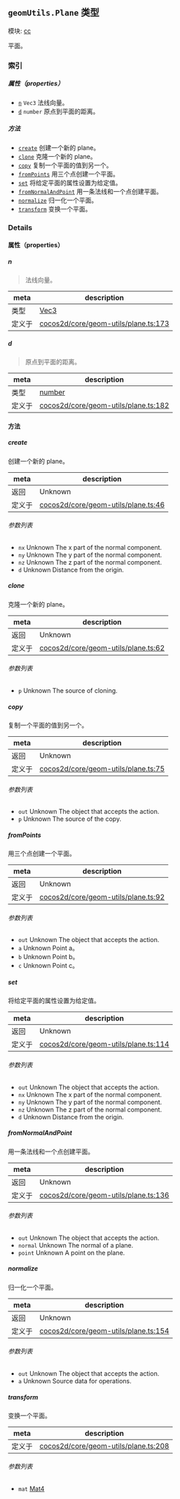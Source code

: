 ## `geomUtils.Plane` 类型



模块: [cc](../modules/cc.md)


平面。



### 索引

##### 属性（properties）

  - [`n`](#n) `Vec3` 法线向量。
  - [`d`](#d) `number` 原点到平面的距离。



##### 方法

  - [`create`](#create) 创建一个新的 plane。
  - [`clone`](#clone) 克隆一个新的 plane。
  - [`copy`](#copy) 复制一个平面的值到另一个。
  - [`fromPoints`](#frompoints) 用三个点创建一个平面。
  - [`set`](#set) 将给定平面的属性设置为给定值。
  - [`fromNormalAndPoint`](#fromnormalandpoint) 用一条法线和一个点创建平面。
  - [`normalize`](#normalize) 归一化一个平面。
  - [`transform`](#transform) 变换一个平面。



### Details


#### 属性（properties）


##### n

> 法线向量。

| meta | description |
|------|-------------|
| 类型 | <a href="../classes/Vec3.html" class="crosslink">Vec3</a> |
| 定义于 | [cocos2d/core/geom-utils/plane.ts:173](https://github.com/cocos-creator/engine/blob/d0482bb5bc3819110e43cdd03a3459bd80914b74/cocos2d/core/geom-utils/plane.ts#L173) |



##### d

> 原点到平面的距离。

| meta | description |
|------|-------------|
| 类型 | <a href="https://developer.mozilla.org/en/JavaScript/Reference/Global_Objects/Number" class="crosslink external" target="_blank">number</a> |
| 定义于 | [cocos2d/core/geom-utils/plane.ts:182](https://github.com/cocos-creator/engine/blob/d0482bb5bc3819110e43cdd03a3459bd80914b74/cocos2d/core/geom-utils/plane.ts#L182) |






<!-- Method Block -->
#### 方法


##### create

创建一个新的 plane。

| meta | description |
|------|-------------|
| 返回 | Unknown 
| 定义于 | [cocos2d/core/geom-utils/plane.ts:46](https://github.com/cocos-creator/engine/blob/d0482bb5bc3819110e43cdd03a3459bd80914b74/cocos2d/core/geom-utils/plane.ts#L46) |

###### 参数列表
- `nx` Unknown The x part of the normal component.
- `ny` Unknown The y part of the normal component.
- `nz` Unknown The z part of the normal component.
- `d` Unknown Distance from the origin.


##### clone

克隆一个新的 plane。

| meta | description |
|------|-------------|
| 返回 | Unknown 
| 定义于 | [cocos2d/core/geom-utils/plane.ts:62](https://github.com/cocos-creator/engine/blob/d0482bb5bc3819110e43cdd03a3459bd80914b74/cocos2d/core/geom-utils/plane.ts#L62) |

###### 参数列表
- `p` Unknown The source of cloning.


##### copy

复制一个平面的值到另一个。

| meta | description |
|------|-------------|
| 返回 | Unknown 
| 定义于 | [cocos2d/core/geom-utils/plane.ts:75](https://github.com/cocos-creator/engine/blob/d0482bb5bc3819110e43cdd03a3459bd80914b74/cocos2d/core/geom-utils/plane.ts#L75) |

###### 参数列表
- `out` Unknown The object that accepts the action.
- `p` Unknown The source of the copy.


##### fromPoints

用三个点创建一个平面。

| meta | description |
|------|-------------|
| 返回 | Unknown 
| 定义于 | [cocos2d/core/geom-utils/plane.ts:92](https://github.com/cocos-creator/engine/blob/d0482bb5bc3819110e43cdd03a3459bd80914b74/cocos2d/core/geom-utils/plane.ts#L92) |

###### 参数列表
- `out` Unknown The object that accepts the action.
- `a` Unknown Point a。
- `b` Unknown Point b。
- `c` Unknown Point c。


##### set

将给定平面的属性设置为给定值。

| meta | description |
|------|-------------|
| 返回 | Unknown 
| 定义于 | [cocos2d/core/geom-utils/plane.ts:114](https://github.com/cocos-creator/engine/blob/d0482bb5bc3819110e43cdd03a3459bd80914b74/cocos2d/core/geom-utils/plane.ts#L114) |

###### 参数列表
- `out` Unknown The object that accepts the action.
- `nx` Unknown The x part of the normal component.
- `ny` Unknown The y part of the normal component.
- `nz` Unknown The z part of the normal component.
- `d` Unknown Distance from the origin.


##### fromNormalAndPoint

用一条法线和一个点创建平面。

| meta | description |
|------|-------------|
| 返回 | Unknown 
| 定义于 | [cocos2d/core/geom-utils/plane.ts:136](https://github.com/cocos-creator/engine/blob/d0482bb5bc3819110e43cdd03a3459bd80914b74/cocos2d/core/geom-utils/plane.ts#L136) |

###### 参数列表
- `out` Unknown The object that accepts the action.
- `normal` Unknown The normal of a plane.
- `point` Unknown A point on the plane.


##### normalize

归一化一个平面。

| meta | description |
|------|-------------|
| 返回 | Unknown 
| 定义于 | [cocos2d/core/geom-utils/plane.ts:154](https://github.com/cocos-creator/engine/blob/d0482bb5bc3819110e43cdd03a3459bd80914b74/cocos2d/core/geom-utils/plane.ts#L154) |

###### 参数列表
- `out` Unknown The object that accepts the action.
- `a` Unknown Source data for operations.


##### transform

变换一个平面。

| meta | description |
|------|-------------|
| 定义于 | [cocos2d/core/geom-utils/plane.ts:208](https://github.com/cocos-creator/engine/blob/d0482bb5bc3819110e43cdd03a3459bd80914b74/cocos2d/core/geom-utils/plane.ts#L208) |

###### 参数列表
- `mat` <a href="../classes/Mat4.html" class="crosslink">Mat4</a> 



